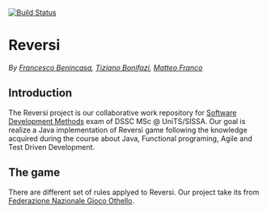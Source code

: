 [![Build Status](https://travis-ci.org/xcesco/reversi.svg?branch=master)](https://travis-ci.org/xcesco/reversi)

# Reversi
_By [Francesco Benincasa](https://github.com/xcesco), [Tiziano Bonifazi](https://github.com/tboni), [Matteo Franco](https://github.com/M4TT3O-91)_

## Introduction
The Reversi project is our collaborative work repository for [Software Development Methods](https://github.com/software-development-methods-19-20) exam of DSSC MSc @ UniTS/SISSA. Our goal is realize a Java implementation of Reversi game following the knowledge acquired during the course about Java, Functional programing, Agile and Test Driven Development.

## The game
There are different set of rules applyed to Reversi. Our project take its from [Federazione Nazionale Gioco Othello](http://www.fngo.it/regole.asp).

